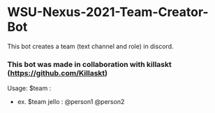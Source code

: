 # WSU-Nexus-2021-Team-Creator-Bot
This bot creates a team (text channel and role) in discord.

### This bot was made in collaboration with killaskt (https://github.com/Killaskt)


Usage: 
$team <TEAM-NAME> : <TEAM-MEMBERS>
  - ex. $team jello : @person1 @person2
